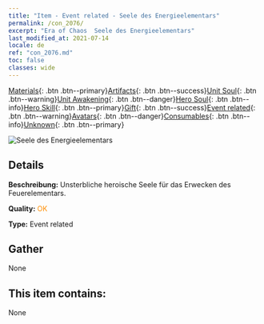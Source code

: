 ```yaml
---
title: "Item - Event related - Seele des Energieelementars"
permalink: /con_2076/
excerpt: "Era of Chaos  Seele des Energieelementars"
last_modified_at: 2021-07-14
locale: de
ref: "con_2076.md"
toc: false
classes: wide
---
```

 [Materials](/ItemsDE/){: .btn .btn--primary}[Artifacts](/ItemsDE/Artifacts/){: .btn .btn--success}[Unit Soul](/ItemsDE/UnitSoul/){: .btn .btn--warning}[Unit Awakening](/ItemsDE/UnitAwakening/){: .btn .btn--danger}[Hero Soul](/ItemsDE/HeroSoul/){: .btn .btn--info}[Hero Skill](/ItemsDE/HeroSkill/){: .btn .btn--primary}[Gift](/ItemsDE/Gift/){: .btn .btn--success}[Event related](/ItemsDE/Events/){: .btn .btn--warning}[Avatars](/ItemsDE/Avatars/){: .btn .btn--danger}[Consumables](/ItemsDE/Consumables/){: .btn .btn--info}[Unknown](/ItemsDE/Unknown/){: .btn .btn--primary}

 ![Seele des Energieelementars](/images/t/juexing_904.png)

## Details
 **Beschreibung:** Unsterbliche heroische Seele für das Erwecken des Feuerelementars.

 **Quality:** <span style="color: #FF8C00">OK</span>

 **Type:** Event related

## Gather

  None

## This item contains:

  None

